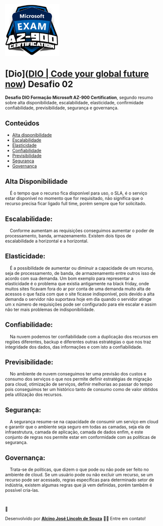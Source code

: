<img src="/image/cursoDioAzure.png" title="" alt="cursoDioAzure.png" width="179">

# [Dio]([DIO | Code your global future now](https://www.dio.me/en)) Desafio 02

**Desafio DIO Formação Microsoft AZ-900 Certification**, segundo resumo sobre alta disponibilidade, escalabilidade, elasticidade, confirmidade confiabilidade, previsibilidade, segurança e governança.

## Conteúdos

<!--ts-->

* [Alta disponibilidade](#altaDisponibilidade)
* [Escalabilidade](#escalabilidade)
* [Elasticidade](#elasticidade)
* [Confiabilidade](#confiabilidade)
* [Previsibilidade](#previsibilidade)
* [Segurança](#segurança)
* [Governança](#governança)

<!--te-->



## Alta Disponibilidade

      É o tempo que o recurso fica disponível para uso, o SLA, é o serviço estar disponível no momento que for requisitado, não significa que o recurso precisa ficar ligado full time, porém sempre que for solicitado.

## Escalabilidade:

    Conforme aumentam as requisições conseguimos aumentar o poder de processamento, banda, armazenamento. Existem dois tipos de escalabilidade a horizontal e a horizontal.

## Elasticidade:

    É a possibilidade de aumentar ou diminuir a capacidade de um recurso, seja de processamento, de banda, de armazenamento entre outros isso de acordo com sua demanda. Um bom exemplo para representar a elasticidade é o problema que existia antigamente na black friday, onde muitos sites ficavam fora do ar por conta de uma demanda muito alta de acessos o que fazia com que o site ficasse indisponível, pois devido a alta demanda o servidor não suportava hoje em dia quando o servidor atinge um x número de requisições pode ser configurado para ele escalar e assim não ter mais problemas de indisponibilidade.

## Confiabilidade:

    Na nuvem podemos ter confiabilidade com a duplicação dos recursos em regiões diferentes, backup e diferentes outras estratégias o que nos traz integridade dos dados, das informações e com isto a confiabilidade.

## Previsibilidade:

    No ambiente de nuvem conseguimos ter uma previsão dos custos e consumo dos serviços o que nos permite definir estratégias de migração para cloud, otimização de serviços, definir melhorias ao passar do tempo pois conseguimos ter um histórico tanto de consumo como de valor obtidos pela utilização dos recursos.

## Segurança:

    A segurança resume-se na capacidade de consumir um serviço em cloud e garantir que o ambiente seja seguro em todas as camadas, seja ela de infraestrutura, camada de aplicação, camada de dados enfim, e este conjunto de regras nos permite estar em conformidade com as políticas de segurança.

## Governança:

    Trata-se de políticas, que dizem o que pode ou não pode ser feito no ambiente de cloud. Se um usuário pode ou não excluir um recurso, se um recurso pode ser acessado, regras específicas para determinado setor de indústria, existem algumas regras que já vem definidas, porém também é possível cria-las.



<a href="www.linkedin.com/in/lincolntec">
 <img style="border-radius: 50%;" src="https://avatars.githubusercontent.com/u/17651227?s=400&u=ed46bef85a6c3069307d3dc6abc5a2777c118355&v=4" width="100px;" alt=""/>
 <br />
</a>

🚀

Desenvolvido por <b>[Alcino José Lincoln de Souza](www.linkedin.com/in/lincolntec)</b> 👋🏽 Entre em contato!






